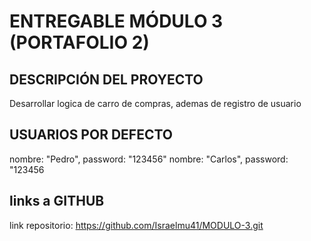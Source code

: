 # ENTREGABLE MÓDULO 3 (PORTAFOLIO 2)

## DESCRIPCIÓN DEL PROYECTO
Desarrollar logica de carro de compras, ademas de  registro de usuario


## USUARIOS POR DEFECTO

nombre: "Pedro", password: "123456"
nombre: "Carlos", password: "123456


## links a GITHUB
link repositorio: https://github.com/Israelmu41/MODULO-3.git


